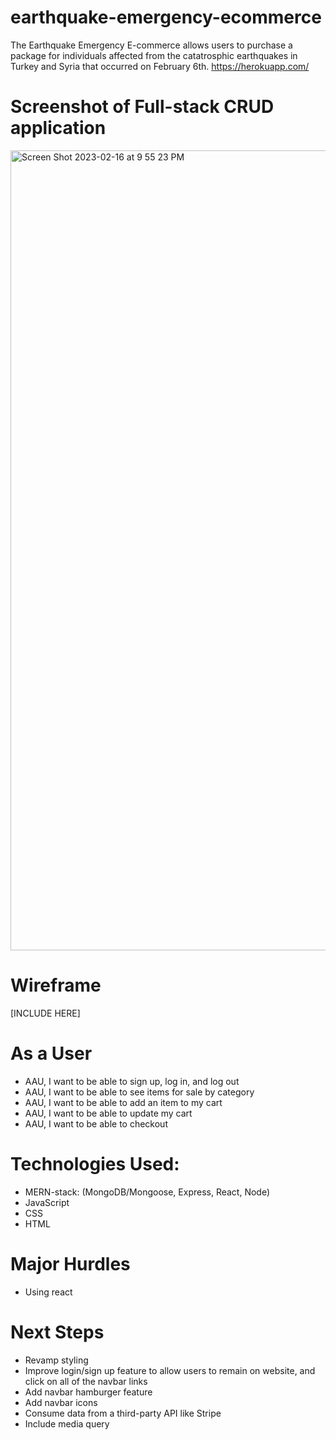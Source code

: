# earthquake-emergency-ecommerce
The Earthquake Emergency E-commerce allows users to purchase a package for individuals affected from the catatrosphic earthquakes in Turkey and Syria that occurred on February 6th.
https://herokuapp.com/

# Screenshot of Full-stack CRUD application
<img width="1280" alt="Screen Shot 2023-02-16 at 9 55 23 PM" src="https://user-images.githubusercontent.com/118096397/219538184-9fb099e7-aeca-4660-a0b4-074c97871a95.png">

# Wireframe
[INCLUDE HERE]

# As a User
- AAU, I want to be able to sign up, log in, and log out
- AAU, I want to be able to see items for sale by category
- AAU, I want to be able to add an item to my cart
- AAU, I want to be able to update my cart
- AAU, I want to be able to checkout


# Technologies Used:
- MERN-stack: (MongoDB/Mongoose, Express, React, Node)
- JavaScript
- CSS
- HTML

# Major Hurdles
- Using react

# Next Steps
- Revamp styling
- Improve login/sign up feature to allow users to remain on website, and click on all of the navbar links
- Add navbar hamburger feature
- Add navbar icons
- Consume data from a third-party API like Stripe
- Include media query 
